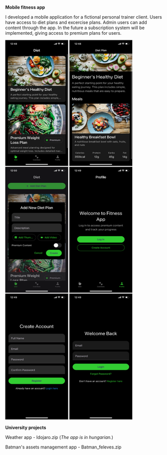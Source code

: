 **Mobile fitness app**

I developed a mobile application for a fictional personal trainer client. Users have access to diet plans and excercise plans. Admin users can add content through the app.
 In the future a subscription system will be implemented, giving access to premium plans for users.

<img src="https://github.com/btgellert/projects/blob/main/projects/IMG_6961.PNG" width="200" height="400" /> <img src="https://github.com/btgellert/projects/blob/main/projects/IMG_6962.PNG" width="200" height="400" /> <img src="https://github.com/btgellert/projects/blob/main/projects/IMG_6969.PNG" width="200" height="400" /> <img src="https://github.com/btgellert/projects/blob/main/projects/IMG_6965.PNG" width="200" height="400" /> <img src="https://github.com/btgellert/projects/blob/main/projects/IMG_6966.PNG" width="200" height="400" /> <img src="https://github.com/btgellert/projects/blob/main/projects/IMG_6967.PNG" width="200" height="400" />

**University projects**

Weather app - Idojaro.zip
 (_The app is in hungarian._)

Batman's assets management app - Batman_feleves.zip

